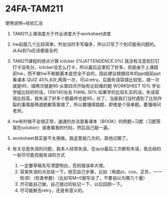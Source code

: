 # 24FA-TAM211

使用说明+经验汇总
1. TAM211上课进度大于作业进度大于worksheet进度

2. hw前面几个比较简单，外加当时手写偏多，所以只写了个别可能有问题的。从4a到7a应该都是全的

3. TAM211课程的绩点计算
Iclicker 5%(ATTENDENCE 0%) 我没有注意到钉钉打卡没有分，iclicker没怎么打卡，所以最后这里扣了好多。但是由于上课超前hw，而不做hw不刷题基本是完全不会的，因此建议根据往年的ppt超前ppt看课本
QUIZ 40%,6次,两周一次，可以retry。后面失误容错比较低，错一次就是95，错两次就是90
从第四次开始有比较难的题
WORKSHEET 10%  学长学姐比较好的话，139/140左右
FIANL 30% 如果学的比较扎实的话，失误容错比较高，我失误了好多个题最终也是95。对了，当是我们当时遇到了比较炸裂的事情是两道题都答案错了，所以要懂得跳题，即使是个简单题。要懂得问老师。

4. hw有时候不会很正常，速通的办法是看课本（BOOK）的例题+习题（习题答案在solution）或者看我的代码，然后自己敲一遍。

5. worksheet其实是不太用做。我这里就几次的，其他过期了。

6. 有关总是失误的问题，我本人经常失误，在quiz最后三次都有失误，我总结的一些尽可能克服失误的方式
    1. 一定要草稿先写清楚明白，否则错误率大增。
    2. 容易失误的点总结一下。规范自己步骤，比如（角度pi，cos，正负，一一检测）（检查参数）（比如写M=0就写全了，不要自以为哪几个量）
    3. 尽可能自己做，自己错过的标记一下，以后回顾一下。
    4. 尽可能额去retry，还是有意义的。








